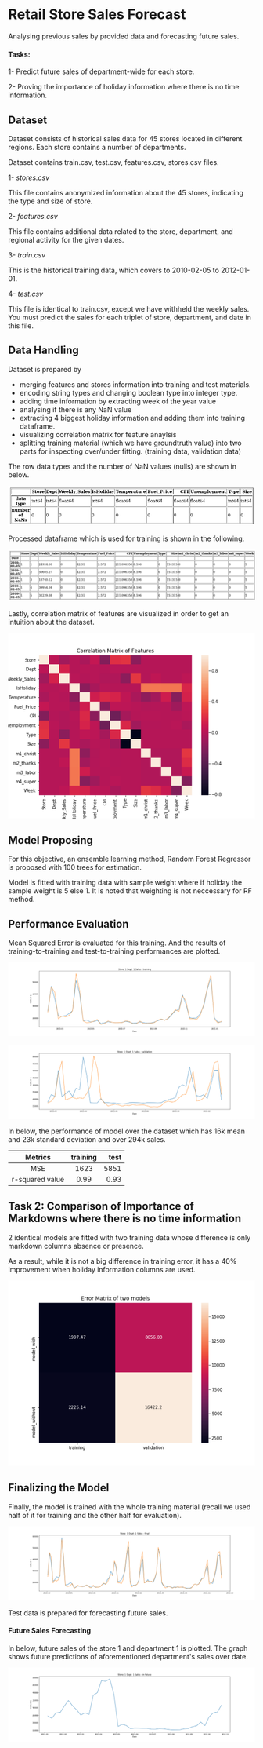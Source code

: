 # Retail Store Sales Forecast

Analysing previous sales by provided data and forecasting future sales.

#### Tasks: 

1- Predict future sales of department-wide for each store.

2- Proving the importance of holiday information where there is no time information.

## Dataset

Dataset consists of historical sales data for 45 stores located in different regions. Each store contains a number of departments.

Dataset contains train.csv, test.csv, features.csv, stores.csv files. 

1- *stores.csv*

This file contains anonymized information about the 45 stores, indicating the type and size of
store.

2- *features.csv*

This file contains additional data related to the store, department, and regional activity for the
given dates. 

3- *train.csv*

This is the historical training data, which covers to 2010-02-05 to 2012-01-01.

4- *test.csv*

This file is identical to train.csv, except we have withheld the weekly sales. You must predict the sales for each triplet of store, department, and date in this file.

## Data Handling

Dataset is prepared by 
- merging features and stores information into training and test materials. 
- encoding string types and changing boolean type into integer type.
- adding time information by extracting week of the year value 
- analysing if there is any NaN value
- extracting 4 biggest holiday information and adding them into training dataframe.
- visualizing correlation matrix for feature anaylsis
- splitting training material (which we have groundtruth value) into two parts for inspecting over/under fitting. (training data, validation data)


The row data types and the number of NaN values (nulls) are shown in below.

![alt text](https://github.com/cakirogluozan/salesforecasting/blob/master/imgs/type_nans.png?raw=true)


Processed dataframe which is used for training is shown in the following.

![alt text](https://github.com/cakirogluozan/salesforecasting/blob/master/imgs/data_df.png?raw=true)


Lastly, correlation matrix of features are visualized in order to get an intuition about the dataset.

![alt text](https://github.com/cakirogluozan/salesforecasting/blob/master/imgs/corr_matrix.png?raw=true)


## Model Proposing

For this objective, an ensemble learning method, Random Forest Regressor is proposed with 100 trees for estimation.

Model is fitted with training data with sample weight where if holiday the sample weight is 5 else 1. It is noted that weighting is not neccessary for RF method.

## Performance Evaluation

Mean Squared Error is evaluated for this training. And the results of training-to-training and test-to-training performances are plotted.

![alt text](https://github.com/cakirogluozan/salesforecasting/blob/master/imgs/training.png?raw=true)

![alt text](https://github.com/cakirogluozan/salesforecasting/blob/master/imgs/validation.png?raw=true)

In below, the performance of model over the dataset which has 16k mean and 23k standard deviation and over 294k sales.

Metrics | training  | test   | 
|:---:|:-------------:| -----:|
|MSE| 1623 | 5851 | 
| r-squared value| 0.99 | 0.93 |

## Task 2: Comparison of Importance of Markdowns where there is no time information

2 identical models are fitted with two training data whose difference is only markdown columns absence or presence.

As a result, while it is not a big difference in training error, it has a 40% improvement when holiday information columns are used.

 
![Error](https://github.com/cakirogluozan/salesforecasting/blob/master/imgs/error_matrix.png?raw=true)


## Finalizing the Model

Finally, the model is trained with the whole training material (recall we used half of it for training and the other half for evaluation).

![Error](https://github.com/cakirogluozan/salesforecasting/blob/master/imgs/final.png?raw=true)

Test data is prepared for forecasting future sales.

#### Future Sales Forecasting

In below, future sales of the store 1 and department 1 is plotted. The graph shows future predictions of aforementioned department's sales over date.

![x](https://github.com/cakirogluozan/salesforecasting/blob/master/imgs/in%20future.png?raw=true)

